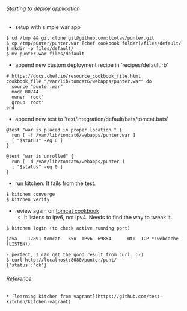 ###### Starting to deploy application
  * setup with simple war app
```
$ cd /tmp && git clone git@github.com:tcotav/punter.git
$ cp /tmp/punter/punter.war [chef cookbook folder]/files/default/
$ mkdir -p files/default/
$ mv punter.war files/default
```
  * append new custom deployment recipe in 'recipes/default.rb'
```
# https://docs.chef.io/resource_cookbook_file.html
cookbook_file "/var/lib/tomcat6/webapps/punter.war" do
  source "punter.war"
  mode 00744
  owner 'root'
  group 'root'
end
```
  * append new test to 'test/integration/default/bats/tomcat.bats'
```
@test "war is placed in proper location " {
  run [ -f /var/lib/tomcat6/webapps/punter.war ]
  [ "$status" -eq 0 ]
}

@test "war is unrolled" {
  run [ -d /var/lib/tomcat6/webapps/punter ]
  [ "$status" -eq 0 ]
}
```
  * run kitchen. It fails from the test.
```
$ kitchen converge
$ kitchen verify

```
*  review again on [tomcat cookbook](https://supermarket.chef.io/cookbooks/tomcat)
   - it listens to ipv6, not ipv4. Needs to find the way to tweak it.
```
$ kitchen login (to check active running port)

java    17891 tomcat   35u  IPv6  69854      0t0  TCP *:webcache (LISTEN))

- perfect, I can get the good result from curl. :-)
$ curl http://localhost:8080/punter/punt/
{'status':'ok'}
```
###### Reference:
	* [learning kitchen from vagrant](https://github.com/test-kitchen/kitchen-vagrant)
